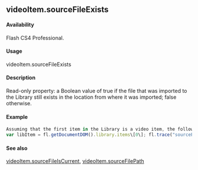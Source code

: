 ## videoItem.sourceFileExists

#### Availability

Flash CS4 Professional.

#### Usage

videoItem.sourceFileExists

#### Description

Read-only property: a Boolean value of true if the file that was imported to the Library still exists in the location from where it was imported; false otherwise.

#### Example

```javascript
Assuming that the first item in the Library is a video item, the following code displays "true" if the file that was imported into the Library still exists.
var libItem = fl.getDocumentDOM().library.items\[0\]; fl.trace("sourceFileExists = "+ libItem.sourceFileExists);

```
#### See also

[videoItem.sourceFileIsCurrent](#!wielmic/developers-animatesdk-docs/test/VideoItem_object/videoIte4.md), [videoItem.sourceFilePath](#!wielmic/developers-animatesdk-docs/test/VideoItem_object/videoIte5.md)

<span id="videoItem.sourceFileIsCurrent" class="anchor"></span>
